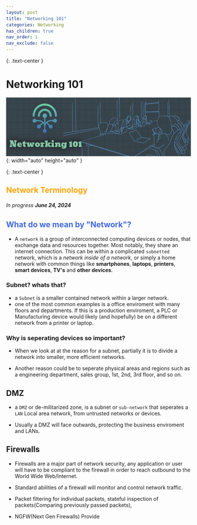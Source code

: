 ```yaml
---
layout: post
title: "Networking 101" 
categories: Networking
has_children: true
nav_order: 1
nav_exclude: false
---
```


{: .text-center }
# Networking 101

![netw1](/assets/netw1.jpg){: width="auto" height="auto" }

{: .text-center }
## <span style="color: orange; font-weight: bold;">Network Terminology</span>

###### In progress ***June 24, 2024***


##  <span style="color: royalblue; font-weight: bold;">What do we mean by "Network"?</span>


- A `network` is a group of interconnected computing devices or nodes, that exchange data and resources together. Most notably, they share an internet connection. This can be within a complicated `subnetted` network, which is a *network inside of a network*, or simply a home network with common things like **smartphones**, **laptops**, **printers**, **smart devices**, **TV's** and **other devices**.

### Subnet? whats that?

- a `Subnet` is a smaller contained network within a larger network.
- one of the most common examples is a office enviroment with many floors and departments. If this is a production enviroment, a PLC or Manufacturing device would likely (and hopefully) be on a different network from a printer or laptop. 

### Why is seperating devices so important? 

- When we look at at the reason for a subnet, partially it is to divide a network into smaller, more efficient networks.

- Another reason could be to seperate physical areas and regions such as a engineering department, sales group, 1st, 2nd, 3rd floor, and so on.

## DMZ

- a `DMZ` or de-militarized zone, is a subnet or `sub-network` that seperates a `LAN` Local area network, from untrusted networks or devices. 

- Usually a DMZ will face outwards, protecting the business enviroment and LANs. 

## Firewalls

- Firewalls are a major part of network security, any application or user will have to be compliant to the firewall in order to reach outbound to the World Wide Web/Internet.

- Standard abilities of a firewall will monitor and control network traffic.

- Packet filtering for individual packets, stateful inspection of packets(Comparing previously passed packets), 

- NGFW(Next Gen Firewalls) Provide 
